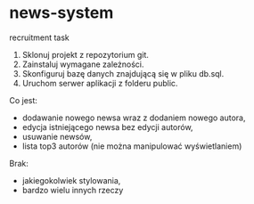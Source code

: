 # news-system
recruitment task

1. Sklonuj projekt z repozytorium git.
2. Zainstaluj wymagane zależności.
3. Skonfiguruj bazę danych znajdującą się w pliku db.sql.
4. Uruchom serwer aplikacji z folderu public.

Co jest: 
   - dodawanie nowego newsa wraz z dodaniem nowego autora,
   - edycja istniejącego newsa bez edycji autorów,
   - usuwanie newsów,
   - lista top3 autorów (nie można manipulować wyświetlaniem)

Brak:
   - jakiegokolwiek stylowania,
   - bardzo wielu innych rzeczy
